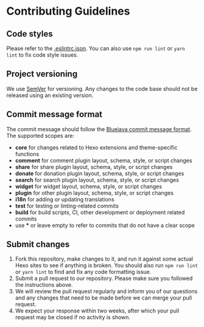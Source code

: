 # Contributing Guidelines

## Code styles

Please refer to the [.eslintrc.json](https://github.com/ppoffice/hexo-theme-hueman/blob/master/.eslintrc.json).
You can also use `npm run lint` or `yarn lint` to fix code style issues.

## Project versioning

We use [SemVer](http://semver.org/) for versioning.
Any changes to the code base should not be released using an existing version.

## Commit message format

The commit message should follow the [Bluejava commit message format](https://github.com/bluejava/git-commit-guide).
The supported scopes are:

- **core** for changes related to Hexo extensions and theme-specific functions
- **comment** for comment plugin layout, schema, style, or script changes
- **share** for share plugin layout, schema, style, or script changes
- **donate** for donation plugin layout, schema, style, or script changes
- **search** for search plugin layout, schema, style, or script changes
- **widget** for widget layout, schema, style, or script changes
- **plugin** for other plugin layout, schema, style, or script changes
- **i18n** for adding or updating translations
- **test** for testing or linting-related commits
- **build** for build scripts, CI, other development or deployment related commits
- use **\*** or leave empty to refer to commits that do not have a clear scope

## Submit changes

1. Fork this repository, make changes to it, and run it against some actual Hexo sites to see if
   anything is broken.
   You should also run `npm run lint` or `yarn lint` to find and fix any code formatting issue.
2. Submit a pull request to our repository. Please make sure you followed the instructions
   above.
3. We will review the pull request regularly and inform you of our questions and any changes
   that need to be made before we can merge your pull request.
4. We expect your response within two weeks, after which your pull request may be closed if
   no activity is shown.
